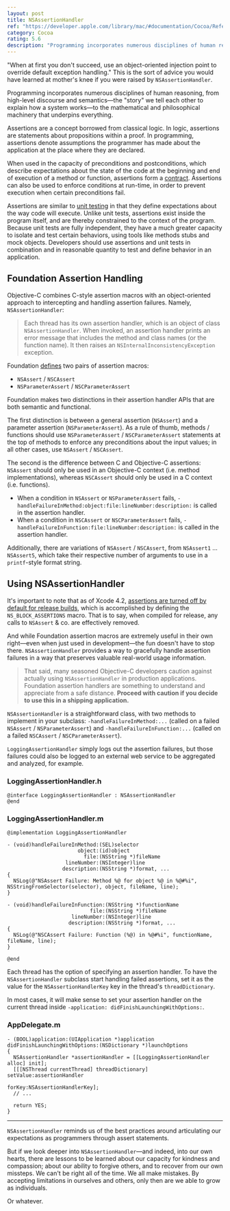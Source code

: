 ```yaml
---
layout: post
title: NSAssertionHandler
ref: "https://developer.apple.com/library/mac/#documentation/Cocoa/Reference/Foundation/Classes/NSAssertionHandler_Class/Reference/Reference.html"
category: Cocoa
rating: 5.6
description: "Programming incorporates numerous disciplines of human reasoning, from high-level discourse and semantics—the story we tell each other to explain how a system works—to the mathematical and philosophical machinery that underpins everything."
---
```


"When at first you don't succeed, use an object-oriented injection point to override default exception handling." This is the sort of advice you would have learned at mother's knee if you were raised by `NSAssertionHandler`.

Programming incorporates numerous disciplines of human reasoning, from high-level discourse and semantics—the "story" we tell each other to explain how a system works—to the mathematical and philosophical machinery that underpins everything.

Assertions are a concept borrowed from classical logic. In logic, assertions are statements about propositions within a proof. In programming, assertions denote assumptions the programmer has made about the application at the place where they are declared.

When used in the capacity of preconditions and postconditions, which describe expectations about the state of the code at the beginning and end of execution of a method or function, assertions form a [contract](http://en.wikipedia.org/wiki/Design_by_contract). Assertions can also be used to enforce conditions at run-time, in order to prevent execution when certain preconditions fail.

Assertions are similar to [unit testing](http://en.wikipedia.org/wiki/Unit_testing) in that they define expectations about the way code will execute. Unlike unit tests, assertions exist inside the program itself, and are thereby constrained to the context of the program. Because unit tests are fully independent, they have a much greater capacity to isolate and test certain behaviors, using tools like methods stubs and mock objects. Developers should use assertions and unit tests in combination and in reasonable quantity to test and define behavior in an application.

## Foundation Assertion Handling

Objective-C combines C-style assertion macros with an object-oriented approach to intercepting and handling assertion failures. Namely, `NSAssertionHandler`:

> Each thread has its own assertion handler, which is an object of class `NSAssertionHandler`. When invoked, an assertion handler prints an error message that includes the method and class names (or the function name). It then raises an `NSInternalInconsistencyException` exception.

Foundation [defines](https://gist.github.com/mattt/5031388#file-nsassertionhandler-m-L50-L56) two pairs of assertion macros:

- `NSAssert` / `NSCAssert`
- `NSParameterAssert` / `NSCParameterAssert`

Foundation makes two distinctions in their assertion handler APIs that are both semantic and functional.

The first distinction is between a general assertion (`NSAssert`) and a parameter assertion (`NSParameterAssert`). As a rule of thumb, methods / functions should use `NSParameterAssert` / `NSCParameterAssert` statements at the top of methods to enforce any preconditions about the input values; in all other cases, use `NSAssert` / `NSCAssert`.

The second is the difference between C and Objective-C assertions: `NSAssert` should only be used in an Objective-C context (i.e. method implementations), whereas `NSCAssert` should only be used in a C context (i.e. functions).

- When a condition in `NSAssert` or `NSParameterAssert` fails, `-handleFailureInMethod:object:file:lineNumber:description:` is called in the assertion handler.
- When a condition in `NSCAssert` or `NSCParameterAssert` fails, `-handleFailureInFunction:file:lineNumber:description:` is called in the assertion handler.

Additionally, there are variations of `NSAssert` / `NSCAssert`, from `NSAssert1` ... `NSAssert5`, which take their respective number of arguments to use in a `printf`-style format string.

## Using NSAssertionHandler

It's important to note that as of Xcode 4.2, [assertions are turned off by default for release builds](http://stackoverflow.com/questions/6445222/ns-block-assertions-in-objective-c), which is accomplished by defining the `NS_BLOCK_ASSERTIONS` macro. That is to say, when compiled for release, any calls to `NSAssert` & co. are effectively removed.

And while Foundation assertion macros are extremely useful in their own right—even when just used in development—the fun doesn't have to stop there. `NSAssertionHandler` provides a way to gracefully handle assertion failures in a way that preserves valuable real-world usage information.

> That said, many seasoned Objective-C developers caution against actually using `NSAssertionHandler` in production applications. Foundation assertion handlers are something to understand and appreciate from a safe distance. **Proceed with caution if you decide to use this in a shipping application.**

`NSAssertionHandler` is a straightforward class, with two methods to implement in your subclass: `-handleFailureInMethod:...` (called on a failed `NSAssert` / `NSParameterAssert`) and `-handleFailureInFunction:...` (called on a failed `NSCAssert` / `NSCParameterAssert`).

`LoggingAssertionHandler` simply logs out the assertion failures, but those failures could also be logged to an external web service to be aggregated and analyzed, for example.

### LoggingAssertionHandler.h

~~~{objective-c}
@interface LoggingAssertionHandler : NSAssertionHandler
@end
~~~

### LoggingAssertionHandler.m

~~~{objective-c}
@implementation LoggingAssertionHandler

- (void)handleFailureInMethod:(SEL)selector
                       object:(id)object
                         file:(NSString *)fileName
                   lineNumber:(NSInteger)line
                  description:(NSString *)format, ...
{
  NSLog(@"NSAssert Failure: Method %@ for object %@ in %@#%i", NSStringFromSelector(selector), object, fileName, line);
}

- (void)handleFailureInFunction:(NSString *)functionName
                           file:(NSString *)fileName
                     lineNumber:(NSInteger)line
                    description:(NSString *)format, ...
{
  NSLog(@"NSCAssert Failure: Function (%@) in %@#%i", functionName, fileName, line);
}

@end
~~~

Each thread has the option of specifying an assertion handler. To have the `NSAssertionHandler` subclass start handling failed assertions, set it as the value for the `NSAssertionHandlerKey` key in the thread's `threadDictionary`.

In most cases, it will make sense to set your assertion handler on the current thread inside `-application:
didFinishLaunchingWithOptions:`.

### AppDelegate.m

~~~{objective-c}
- (BOOL)application:(UIApplication *)application
didFinishLaunchingWithOptions:(NSDictionary *)launchOptions
{
  NSAssertionHandler *assertionHandler = [[LoggingAssertionHandler alloc] init];
  [[[NSThread currentThread] threadDictionary] setValue:assertionHandler
                                                 forKey:NSAssertionHandlerKey];
  // ...

  return YES;
}
~~~

---

`NSAssertionHandler` reminds us of the best practices around articulating our expectations as programmers through assert statements.

But if we look deeper into `NSAssertionHandler`—and indeed, into our own hearts, there are lessons to be learned about our capacity for kindness and compassion; about our ability to forgive others, and to recover from our own missteps. We can't be right all of the time. We all make mistakes. By accepting limitations in ourselves and others, only then are we able to grow as individuals.

Or whatever.
